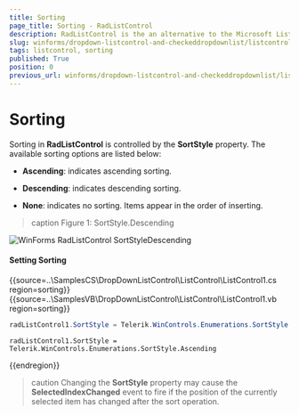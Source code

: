 ```yaml
---
title: Sorting
page_title: Sorting - RadListControl
description: RadListControl is the an alternative to the Microsoft ListBox control.
slug: winforms/dropdown-listcontrol-and-checkeddropdownlist/listcontrol/features/sorting
tags: listcontrol, sorting
published: True
position: 0 
previous_url: winforms/dropdown-listcontrol-and-checkeddropdownlist/listcontrol/features, winforms/dropdown-and-listcontrol-listcontrol-features
---
```


# Sorting

Sorting in __RadListControl__ is controlled by the __SortStyle__ property. The available sorting options are listed below:

* __Ascending__: indicates ascending sorting.
            

* __Descending__: indicates descending sorting.
            

* __None__: indicates no sorting. Items appear in the order of inserting.
            
>caption Figure 1: SortStyle.Descending

![WinForms RadListControl SortStyleDescending](images/dropdown-and-listcontrol-listcontrol-sorting001.png)

#### Setting Sorting 

{{source=..\SamplesCS\DropDownListControl\ListControl\ListControl1.cs region=sorting}} 
{{source=..\SamplesVB\DropDownListControl\ListControl\ListControl1.vb region=sorting}} 

````C#
radListControl1.SortStyle = Telerik.WinControls.Enumerations.SortStyle.Ascending;

````
````VB.NET
radListControl1.SortStyle = Telerik.WinControls.Enumerations.SortStyle.Ascending

````

{{endregion}} 
 
>caution Changing the __SortStyle__ property may cause the __SelectedIndexChanged__ event to fire if the position of the currently selected item has changed after the sort operation.

